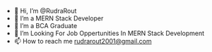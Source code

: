 - 👋 Hi, I’m @RudraRout
- 👀 I’m a MERN Stack Developer
- 🌱 I’m a BCA Graduate
- 💞️ I’m Looking For Job Oppertunities In MERN Stack Development
- 📫 How to reach me rudrarout2001@gmail.com

<!---
RudraRout/RudraRout is a ✨ special ✨ repository because its `README.md` (this file) appears on your GitHub profile.
You can click the Preview link to take a look at your changes.
--->
